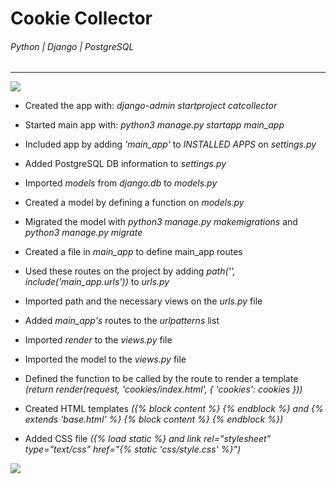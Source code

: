 # Cookie Collector
###### Python | Django | PostgreSQL
---
![](https://embed.widencdn.net/img/mccormick/u8pntu7ahp/2028x1141px/Vanilla_rich_chocolate_chip_cookies_004.jpg?crop=true&anchor=13,86&q=80&color=ffffffff&u=o2hyef)

* Created the app with: *django-admin startproject catcollector*

* Started main app with: *python3 manage.py startapp main_app*

* Included app by adding *'main_app'* to *INSTALLED APPS* on *settings.py*

* Added PostgreSQL DB information to *settings.py*

* Imported *models* from *django.db* to *models.py*

* Created a model by defining a function on *models.py*

* Migrated the model with *python3 manage.py makemigrations* and *python3 manage.py migrate*

* Created a file in *main_app* to define main_app routes

* Used these routes on the project by adding *path('', include('main_app.urls'))* to *urls.py*

* Imported path and the necessary views on the *urls.py* file

* Added *main_app's* routes to the *urlpatterns* list

* Imported *render* to the *views.py* file

* Imported the model to the *views.py* file

* Defined the function to be called by the route to render a template *(return render(request, 'cookies/index.html', { 'cookies': cookies }))*

* Created HTML templates *({% block content %} {% endblock %} and {% extends 'base.html' %} {% block content %} {% endblock %})* 

* Added CSS file *({% load static %} and link rel="stylesheet" type="text/css" href="{% static 'css/style.css' %}")* 

![](https://i.imgur.com/2dmfF39.png)